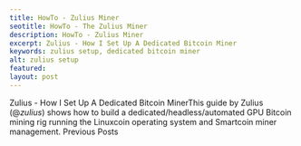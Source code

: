 ```yaml
---
title: HowTo - Zulius Miner
seotitle: HowTo - The Zulius Miner
description: HowTo - Zulius Miner
excerpt: Zulius - How I Set Up A Dedicated Bitcoin Miner
keywords: zulius setup, dedicated bitcoin miner
alt: zulius setup
featured: 
layout: post
---
```

Zulius - How I Set Up A Dedicated Bitcoin MinerThis guide by Zulius (@_zulius_) shows how to build a dedicated/headless/automated GPU Bitcoin mining rig running the Linuxcoin operating system and Smartcoin miner management.
Previous Posts
